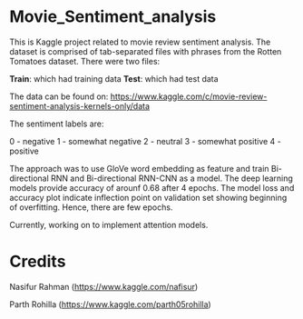 # Movie_Sentiment_analysis
This is Kaggle project related to movie review sentiment analysis. The dataset is comprised of tab-separated files with phrases from the Rotten Tomatoes dataset. There were two files:

<b>Train</b>: which had training data
<b>Test</b>: which had test data

The data can be found on:
https://www.kaggle.com/c/movie-review-sentiment-analysis-kernels-only/data

The sentiment labels are:

0 - negative
1 - somewhat negative
2 - neutral
3 - somewhat positive
4 - positive

The approach was to use GloVe word embedding as feature and train Bi-directional RNN and Bi-directional RNN-CNN as a model. The deep learning models provide accuracy of arounf 0.68 after 4 epochs. The model loss and accuracy plot indicate inflection point on validation set showing beginning of overfitting. Hence, there are few epochs.

Currently, working on to implement attention models.

# Credits

Nasifur Rahman (https://www.kaggle.com/nafisur)

Parth Rohilla (https://www.kaggle.com/parth05rohilla)
